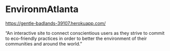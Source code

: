 # EnvironmAtlanta

https://gentle-badlands-39107.herokuapp.com/

“An interactive site to connect conscientious users as they strive to commit to eco-friendly practices in order to better the environment of their communities and around the world.”



